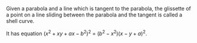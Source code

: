 Given a parabola and a line which is tangent to the parabola, the
glissette of a point on a line sliding between the parabola and the
tangent is called a shell curve.

It has equation $(x^{2}+xy+ax-b^{2})^{2}$ = $(b^{2}-x^{2})(x-y+a)^{2}.$
